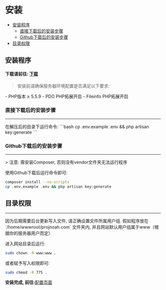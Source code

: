 # 安装

- [安装程序](#installation)
    - [直接下载后的安装步骤](#direct-installation)
    - [Github下载后的安装步骤](#github-installation)
- [目录权限](#directory-permission)

<a name="installation"></a>
## 安装程序

#### 下载请前往: [下载](/docs/download)

> 安装前请确保服务器环境配置是否满足以下要求:

<div class="content-list" markdown="1">
- PHP版本 ≥ 5.5.9
- PDO PHP拓展开启
- Fileinfo PHP拓展开启
</div>

<a name="direct-installation"></a>
### 直接下载后的安装步骤
<hr>
在解压后的目录下运行命令:
```bash
cp .env.example .env && php artisan key:generate
```

<a name="github-installation"></a>
### Github下载后的安装步骤
<hr>
> 注意: 需安装Composer, 否则没有vendor文件夹无法运行程序

使用Github下载后运行命令即可:
```bash
composer install --no-scripts
cp .env.example .env && php artisan key:generate
```

<a name="directory-permission"></a>
## 目录权限
<hr>
因为后期需要后台更新写入文件, 请正确设置文件所属用户组.
假如程序放在 `/home/wwwroot/projnoah.com` 文件夹内, 并且网站默认用户组属于www（根据你的服务器用户而定）

进入网站目录后运行:
```bash
sudo chown -R www:www .
```
或者赋予写入权限即可:
```bash
sudo chmod -R 775 .
```

**安装完成, 前往:**[配置页面](/docs/configuration)
